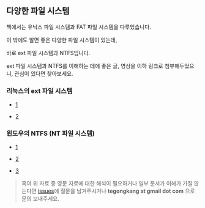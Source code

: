## 다양한 파일 시스템

책에서는 유닉스 파일 시스템과 FAT 파일 시스템을 다루었습니다.

이 밖에도 알면 좋은 다양한 파일 시스템이 있는데,

바로 ext 파일 시스템과 NTFS입니다.

ext 파일 시스템과 NTFS를 이해하는 데에 좋은 글, 영상을 이하 링크로 첨부해두었으니, 관심이 있다면 찾아보세요.



### 리눅스의 ext 파일 시스템

- [1](https://tech.osci.kr/%EB%A6%AC%EB%88%85%EC%8A%A4-%ED%8C%8C%EC%9D%BC-%EC%8B%9C%EC%8A%A4%ED%85%9C-%EC%9D%B4%ED%95%B4%ED%95%98%EA%B8%B0-ext4/)

- [2](https://www.youtube.com/watch?v=B6kg2zeJ9do)

  



### 윈도우의 NTFS (NT 파일 시스템)

- [1](http://www.terms.co.kr/NTFS.htm)

- [2](http://dubeyko.com/development/FileSystems/NTFS/ntfsdoc.pdf)

- [3](https://pages.cs.wisc.edu/~bart/537/lecturenotes/s26.html)



> 혹여 위 자료 중 영문 자료에 대한 해석이 필요하거나 일부 문서가 이해가 가질 않는다면 [issues](https://github.com/kangtegong/self-learning-cs/issues)에 질문을 남겨주시거나 **tegongkang at gmail dot com** 으로 문의 보내주세요.
